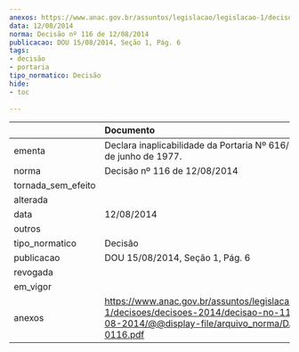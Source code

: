 ```yaml
---
anexos: https://www.anac.gov.br/assuntos/legislacao/legislacao-1/decisoes/decisoes-2014/decisao-no-116-de-12-08-2014/@@display-file/arquivo_norma/DA2014-0116.pdf
data: 12/08/2014
norma: Decisão nº 116 de 12/08/2014
publicacao: DOU 15/08/2014, Seção 1, Pág. 6
tags:
- decisão
- portaria
tipo_normatico: Decisão
hide: 
- toc 
 
---
```


|                    | Documento                                                                                                                                                 |
|:-------------------|:----------------------------------------------------------------------------------------------------------------------------------------------------------|
| ementa             | Declara inaplicabilidade da Portaria Nº 616/GM5, de 22 de junho de 1977.                                                                                  |
| norma              | Decisão nº 116 de 12/08/2014                                                                                                                              |
| tornada_sem_efeito |                                                                                                                                                           |
| alterada           |                                                                                                                                                           |
| data               | 12/08/2014                                                                                                                                                |
| outros             |                                                                                                                                                           |
| tipo_normatico     | Decisão                                                                                                                                                   |
| publicacao         | DOU 15/08/2014, Seção 1, Pág. 6                                                                                                                           |
| revogada           |                                                                                                                                                           |
| em_vigor           |                                                                                                                                                           |
| anexos             | https://www.anac.gov.br/assuntos/legislacao/legislacao-1/decisoes/decisoes-2014/decisao-no-116-de-12-08-2014/@@display-file/arquivo_norma/DA2014-0116.pdf |